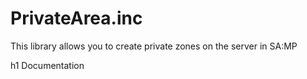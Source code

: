 # PrivateArea.inc
 This library allows you to create private zones on the server in SA:MP
 
h1 Documentation
